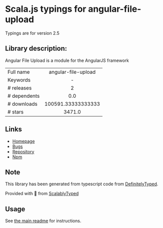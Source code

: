 
# Scala.js typings for angular-file-upload

Typings are for version 2.5

## Library description:
Angular File Upload is a module for the AngularJS framework

|                    |                 |
| ------------------ | :-------------: |
| Full name          | angular-file-upload |
| Keywords           | - |
| # releases         | 2 |
| # dependents       | 0.0 |
| # downloads        | 100591.33333333333 |
| # stars            | 3471.0 |

## Links
- [Homepage](https://github.com/nervgh/angular-file-upload)
- [Bugs](https://github.com/nervgh/angular-file-upload/issues)
- [Repository](https://github.com/nervgh/angular-file-upload)
- [Npm](https://www.npmjs.com/package/angular-file-upload)
    


## Note
This library has been generated from typescript code from [DefinitelyTyped](https://definitelytyped.org).

Provided with :purple_heart: from [ScalablyTyped](https://github.com/oyvindberg/ScalablyTyped)

## Usage
See [the main readme](../../readme.md) for instructions.


